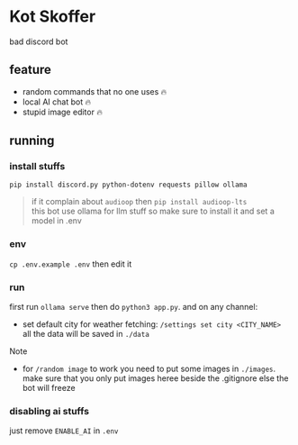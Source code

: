 # Kot Skoffer
bad discord bot
## feature
- random commands that no one uses 🔥
- local AI chat bot 🔥
- stupid image editor 🔥
## running
### install stuffs
`pip install discord.py python-dotenv requests pillow ollama`
> if it complain about `audioop` then `pip install audioop-lts`  
> this bot use ollama for llm stuff so make sure to install it and set a model in .env
### env
`cp .env.example .env` then edit it
### run
first run `ollama serve` then do `python3 app.py`. and on any channel:  
- set default city for weather fetching: `/settings set city <CITY_NAME>`  
all the data will be saved in `./data`
> [!Note]
> - for `/random image` to work you need to put some images in `./images`. make sure that you only put images heree beside the .gitignore else the bot will freeze
### disabling ai stuffs
just remove `ENABLE_AI` in `.env`
